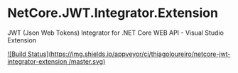 # NetCore.JWT.Integrator.Extension
JWT (Json Web Tokens) Integrator for .NET Core WEB API - Visual Studio Extension

[![Build Status](https://img.shields.io/appveyor/ci/thiagoloureiro/netcore-jwt-integrator-extension
/master.svg)](https://ci.appveyor.com/project/thiagoloureiro/netcore-jwt-integrator-extension)
